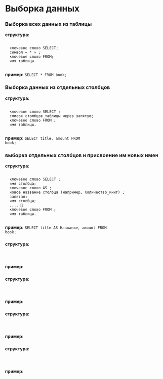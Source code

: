 # Выборка данных

### Выборка всех данных из таблицы
**структура:**
  <pre><code>
  ключевое слово SELECT; 
  символ « * » ; 
  ключевое слово FROM; 
  имя таблицы.
  </code></pre>
**пример:** <code>SELECT * FROM book;</code>
  
### Выборка данных из отдельных столбцов
**структура:**
  <pre><code>
  ключевое слово SELECT ; 
  список столбцов таблицы через запятую; 
  ключевое слово FROM ; 
  имя таблицы.
  </code></pre>
**пример:** <code>SELECT title, amount FROM book;</code>

### выборка отдельных столбцов и присвоение им новых имен
**структура:**
  <pre><code>
  ключевое слово SELECT ; 
  имя столбца;
  ключевое слово AS ; 
  новое название столбца (например, Количество_книг) ; 
  запятая; 
  имя столбца; 
  .... 
  ключевое слово FROM ; 
  имя таблицы.
  </code></pre>
**пример:** <code>SELECT title AS Название, amount FROM book;</code>

### 
**структура:**
  <pre><code>
  </code></pre>
**пример:** <code></code>

### 
**структура:**
  <pre><code>
  </code></pre>
**пример:** <code></code>

### 
**структура:**
  <pre><code>
  </code></pre>
**пример:** <code></code>

### 
**структура:**
  <pre><code>
  </code></pre>
**пример:** <code></code>
